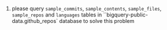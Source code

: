 1. please query `sample_commits`, `sample_contents`, `sample_files`, `sample_repos` and `languages` tables in ``bigquery-public-data.github_repos` database to solve this problem